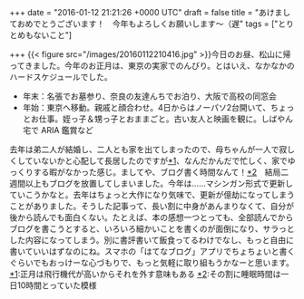
+++
date = "2016-01-12 21:21:26 +0000 UTC"
draft = false
title = "あけましておめでとうございます！　今年もよろしくお願いします～（遅"
tags = ["とりとめもないこと"]

+++
{{< figure src="/images/20160112210416.jpg"  >}}今日のお昼、松山に帰ってきました。今年のお正月は、東京の実家でのんびり。とはいえ、なかなかのハードスケジュールでした。

<ul>
<li>年末：名張でお墓参り、奈良の友達んちでお泊り、大阪で高校の同窓会</li>
<li>年始：東京へ移動。親戚と顔合わせ。4日からはノーパソ2台開いて、ちょっとお仕事。姪っ子＆甥っ子とおままごと。古い友人と映画を観に。しばやん宅で ARIA 鑑賞など</li>
</ul>去年は弟二人が結婚し、二人とも家を出てしまったので、母ちゃんが一人で寂しくしていないかと心配して長居したのですが<a href="#f-4615570a" name="fn-4615570a" title="正月は飛行機代が高いからそれを外す意味もある">*1</a>、なんだかんだで忙しく、家でゆっくりする暇がなかった感じ。ましてや、ブログ書く時間なんて！<a href="#f-2f248d86" name="fn-2f248d86" title="その割に睡眠時間は一日10時間とっていた模様">*2</a>　結局二週間以上もブログを放置してしまいました。今年は……マシンガン形式で更新していこうかなと。去年はちょっと大作になり気味で、更新が億劫になってしまうことがありました。そうした記事って、長い割に中身があんまりなくて、自分が後から読んでも面白くない。たとえば、本の感想一つとっても、全部読んでからブログを書こうとすると、いろいろ細かいことを書くのが面倒になり、サラっとした内容になってしまう。別に書評書いて飯食ってるわけでなし、もっと自由に書いていいはずなのにね。スマホの「はてなブログ」アプリでちょちょいと書くぐらいでもおっけーな心づもりで、もっと気軽に取り組もうかなーと思います。
<div class="footnote">
<a href="#fn-4615570a" name="f-4615570a" class="footnote-number">*1</a><span class="footnote-delimiter">:</span><span class="footnote-text">正月は飛行機代が高いからそれを外す意味もある</span>
<a href="#fn-2f248d86" name="f-2f248d86" class="footnote-number">*2</a><span class="footnote-delimiter">:</span><span class="footnote-text">その割に睡眠時間は一日10時間とっていた模様</span>
</div>

